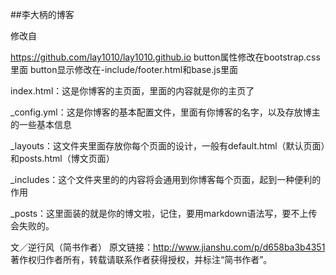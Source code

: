 ##李大柄的博客

修改自


https://github.com/lay1010/lay1010.github.io
button属性修改在bootstrap.css里面
button显示修改在-include/footer.html和base.js里面

index.html：这是你博客的主页面，里面的内容就是你的主页了

_config.yml：这是你博客的基本配置文件，里面有你博客的名字，以及存放博主的一些基本信息

_layouts：这文件夹里面存放你每个页面的设计，一般有default.html（默认页面）和posts.html（博文页面）

_includes：这个文件夹里的的内容将会通用到你博客每个页面，起到一种便利的作用

_posts：这里面装的就是你的博文啦，记住，要用markdown语法写，要不上传会失败的。

文／逆行风（简书作者）
原文链接：http://www.jianshu.com/p/d658ba3b4351
著作权归作者所有，转载请联系作者获得授权，并标注“简书作者”。